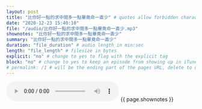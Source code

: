 ```yaml
---
layout: post
title: "比你好一點的求中間多一點畢竟命一直少" # quotes allow forbidden characters like the colon
date: "2020-12-23 15:40:10"
file: "/audio/比你好一點的求中間多一點畢竟命一直少.mp3"
shownotes: "比你好一點的求中間多一點畢竟命一直少"
summary: "比你好一點的求中間多一點畢竟命一直少"
duration: "file_duration" # audio length in min:sec
length: "file_length" # filesize in bytes
explicit: "no" # change to yes to flag with the explicit tag
block: "no" # change to yes to keep an episode from showing up in iTunes
# permalink: /1 # will be the ending part of the pages URL, delete to default to the title
---
```


<audio controls>
<source src="{{site.url}}{{site.baseurl}}{{ page.file }}" type="audio/x-mp3">
Your browser does not support the audio element.
</audio>
{{ page.shownotes }}
